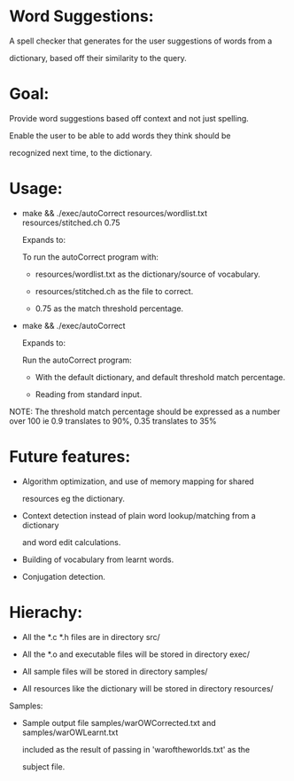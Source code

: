 Word Suggestions:
==============================================================================
  A spell checker that generates for the user suggestions of words from a 

  dictionary, based off their similarity to the query.

Goal: 
=====
  Provide word suggestions based off context and not just spelling. 

  Enable the user to be able to add words they think should be 

  recognized next time, to the dictionary.

Usage:
========
  + make && ./exec/autoCorrect resources/wordlist.txt resources/stitched.ch 0.75

    Expands to:

      To run the autoCorrect program with:

	+  resources/wordlist.txt as the dictionary/source of vocabulary.

	+  resources/stitched.ch as the file to correct.

	+  0.75 as the match threshold percentage.

  + make && ./exec/autoCorrect

    Expands to:

      Run the autoCorrect program:

      + With the default dictionary, and default threshold match percentage.

      + Reading from standard input.

  NOTE: The threshold match percentage should be expressed as a number over 100
    ie 0.9 translates to 90%, 0.35 translates to 35%

Future features:
=================

  + Algorithm optimization, and use of memory mapping for shared 

    resources eg the dictionary.

  + Context detection instead of plain word lookup/matching from a dictionary 

    and word edit calculations.

  + Building of vocabulary from learnt words.

  + Conjugation detection. 

Hierachy:
==========

  + All the \*.c \*.h files are in directory src/

  + All the \*.o and executable files will be stored in directory exec/

  + All sample files will be stored in directory samples/

  + All resources like the dictionary will be stored in directory resources/

Samples:

  + Sample output file samples/warOWCorrected.txt and samples/warOWLearnt.txt 

    included as the result of passing in 'waroftheworlds.txt' as the 

    subject file.
